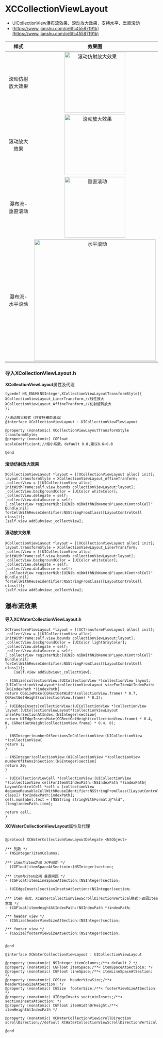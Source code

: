 # XCCollectionViewLayout
- UICollectionView瀑布流效果、滚动放大效果，支持水平、垂直滚动
- [https://www.jianshu.com/p/6fc45587f91b](https://www.jianshu.com/p/6fc45587f91b)


|样式|效果图|
|:-:|:-:|
|滚动仿射放大效果|<img src = "https://github.com/wangxiaocan/XCCollectionViewLayout/blob/master/Resources/affine.gif" width = "200px" alt="滚动仿射放大效果"/>|
|滚动放大效果|<img src = "https://github.com/wangxiaocan/XCCollectionViewLayout/blob/master/Resources/lineLayout.gif" width = "200px" alt="滚动放大效果"/>|
|瀑布流-垂直滚动|<img src = "https://github.com/wangxiaocan/XCCollectionViewLayout/blob/master/Resources/vertical.gif" width = "200px" alt="垂直滚动"/>|
|瀑布流-水平滚动|<img src = "https://github.com/wangxiaocan/XCCollectionViewLayout/blob/master/Resources/horizontal.gif" width = "400px" alt="水平滚动"/>|


<h3>导入<b>XCollectionViewLayout.h</b></h3>
<b>XCollectionViewLayout</b>属性及代理

```Object-C
typedef NS_ENUM(NSInteger,XCollectionViewLayoutTransformStyle){
XCollectionViewLayout_LinerTransform,//线性放大
XCollectionViewLayout_AffineTranform,//仿射旋转放大
};

//滚动放大模式（只支持横向滚动）
@interface XCollectionViewLayout : UICollectionViewFlowLayout

@property (nonatomic) XCollectionViewLayoutTransformStyle transformStyle;
@property (nonatomic) CGFloat                             scaleCoefficient;//缩小系数，default 0.8,建议0.6~0.8

@end
```


<h4>滚动仿射放大效果</h4>

```Object-C
XCollectionViewLayout *layout = [[XCollectionViewLayout alloc] init];
layout.transformStyle = XCollectionViewLayout_AffineTranform;
_collectView = [[UICollectionView alloc] initWithFrame:self.view.bounds collectionViewLayout:layout];
_collectView.backgroundColor = [UIColor whiteColor];
_collectView.delegate = self;
_collectView.dataSource = self;
[_collectView registerNib:[UINib nibWithNibName:@"LayoutControlCell" bundle:nil] forCellWithReuseIdentifier:NSStringFromClass([LayoutControlCell class])];
[self.view addSubview:_collectView];
```

<h4>滚动放大效果</h4>

```Object-C
XCollectionViewLayout *layout = [[XCollectionViewLayout alloc] init];
layout.transformStyle = XCollectionViewLayout_LinerTransform;
_collectView = [[UICollectionView alloc] initWithFrame:self.view.bounds collectionViewLayout:layout];
_collectView.backgroundColor = [UIColor whiteColor];
_collectView.delegate = self;
_collectView.dataSource = self;
[_collectView registerNib:[UINib nibWithNibName:@"LayoutControlCell" bundle:nil] forCellWithReuseIdentifier:NSStringFromClass([LayoutControlCell class])];
[self.view addSubview:_collectView];
```



<h2>瀑布流效果</h2>
<h4>导入<b>XCWaterCollectionViewLayout.h</b></h4>

```Object-C
XCTransformFlowLayout *layout = [[XCTransformFlowLayout alloc] init];
_collectView = [[UICollectionView alloc] initWithFrame:self.view.bounds collectionViewLayout:layout];
_collectView.backgroundColor = [UIColor lightGrayColor];
_collectView.delegate = self;
_collectView.dataSource = self;
[_collectView registerNib:[UINib nibWithNibName:@"LayoutControlCell" bundle:nil] forCellWithReuseIdentifier:NSStringFromClass([LayoutControlCell class])];
    [self.view addSubview:_collectView];
```

```Object-C
- (CGSize)collectionView:(UICollectionView *)collectionView layout:(UICollectionViewLayout*)collectionViewLayout sizeForItemAtIndexPath:(NSIndexPath *)indexPath{
return CGSizeMake(CGRectGetWidth(collectionView.frame) * 0.7, CGRectGetHeight(collectionView.frame) * 0.2);
}
- (UIEdgeInsets)collectionView:(UICollectionView *)collectionView layout:(UICollectionViewLayout*)collectionViewLayout insetForSectionAtIndex:(NSInteger)section{
return UIEdgeInsetsMake(CGRectGetHeight(collectionView.frame) * 0.4, 0, CGRectGetHeight(collectionView.frame) * 0.4, 0);
}

- (NSInteger)numberOfSectionsInCollectionView:(UICollectionView *)collectionView{
return 1;
}

- (NSInteger)collectionView:(UICollectionView *)collectionView numberOfItemsInSection:(NSInteger)section{
return 20;
}

- (UICollectionViewCell *)collectionView:(UICollectionView *)collectionView cellForItemAtIndexPath:(NSIndexPath *)indexPath{
LayoutControlCell *cell = [collectionView dequeueReusableCellWithReuseIdentifier:NSStringFromClass([LayoutControlCell class]) forIndexPath:indexPath];
cell.numlabel.text = [NSString stringWithFormat:@"%ld",(long)indexPath.item];

return cell;
}
```

<b>XCWaterCollectionViewLayout</b>属性及代理

```Object-C

@protocol XCWaterCollectionViewLayoutDelegate <NSObject>

/** 列数 */
- (NSInteger)itemColumns;

/** item与item之间 水平间距 */
- (CGFloat)itemSpaceAtSectioin:(NSInteger)section;

/** item与item之间 垂直间距 */
- (CGFloat)itemLineSpaceAtSection:(NSInteger)section;

- (UIEdgeInsets)sectionInsetsAtSection:(NSInteger)section;

/** item 高度，XCWaterCollectionViewScrollDirectionVertical模式下返回item宽度 */
- (CGFloat)itemHeightAtIndexPath:(NSIndexPath *)indexPath;

/** header view */
- (CGSize)headerViewSizeAtSection:(NSInteger)section;

/** footer view */
- (CGSize)footerViewSizeAtSection:(NSInteger)section;


@end

@interface XCWaterCollectionViewLayout : UICollectionViewLayout

@property (nonatomic) NSInteger itemColumns;/**< default 2 */
@property (nonatomic) CGFloat itemSpace;/**< itemSpaceAtSectioin: */
@property (nonatomic) CGFloat lineSpace;/**< itemLineSpaceAtSection: */
@property (nonatomic) CGSize  headerViewSize;/**< headerViewSizeAtSection: */
@property (nonatomic) CGSize  footerSize;/**< footerViewSizeAtSection: */
@property (nonatomic) UIEdgeInsets sectioinInsets;/**< sectionInsetsAtSection: */
@property (nonatomic) CGFloat itemWidthOrHeight;/**< itemHeightAtIndexPath */

@property (nonatomic) XCWaterCollectionViewScrollDirection scrollDirection;//default XCWaterCollectionViewScrollDirectionVertical

@end

```

